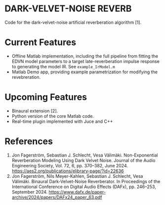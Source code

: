# DARK-VELVET-NOISE REVERB
Code for the dark-velvet-noise artificial reverberation algorithm [1].

# Current Features
- Offline Matlab implementation, including the full pipeline from fitting the EDVN model parameters to a target late-reverberation impulse response to generating the model IR. See ```example_IrModel.m```
- Matlab Demo app, providing example parametrization for modifying the revebreration.

# Upcoming Features
- Binaural extension [2].
- Python version of the core Matlab code.
- Real-time plugin implemented with Juce and C++

# References
1. Jon Fagerström, Sebastian J. Schlecht, Vesa Välimäki. Non-Exponential Reverberation Modeling Using Dark Velvet Noise. Journal of the Audio Engineering Society, Vol. 72, 6, pp. 370–382, June 2024. https://aes2.org/publications/elibrary-page/?id=22636
2. Jon Fagerström, Nils Meyer-Kahlen, Sebastian J. Schlecht, Vesa Välimäki. Binaural Dark-Velvet-Noise Reverberator. In Proceedings of the International Conference on Digital Audio Effects (DAFx), pp. 246–253, September 2024. https://www.dafx.de/paper-archive/2024/papers/DAFx24_paper_63.pdf
